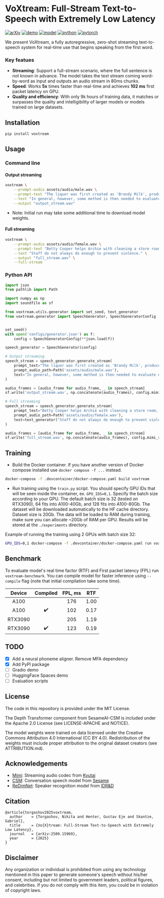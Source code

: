 # VoXtream: Full-Stream Text-to-Speech with Extremely Low Latency

[![arXiv](https://img.shields.io/badge/arXiv-Paper-<COLOR>.svg)](https://arxiv.org/pdf/2509.15969)
[![demo](https://img.shields.io/badge/VoXtream-Demo-red)](https://herimor.github.io/voxtream)
[![model](https://img.shields.io/badge/%F0%9F%A4%97%20HuggingFace-Model-yellow)](https://huggingface.co/herimor/voxtream)
[![python](https://img.shields.io/badge/-Python_3.11-blue?logo=python&logoColor=white)](https://www.python.org/downloads/release/python-3119)
[![pytorch](https://img.shields.io/badge/PyTorch_2.4+-ee4c2c?logo=pytorch&logoColor=white)](https://pytorch.org/get-started/locally)

We present VoXtream, a fully autoregressive, zero-shot streaming text-to-speech system for real-time use that begins speaking from the first word.

### Key featues

- **Streaming**: Support a full-stream scenario, where the full sentence is not known in advance. The model takes the text stream coming word-by-word as input and outputs an audio stream in 80ms chunks.
- **Speed**: Works **5x** times faster than real-time and achieves **102 ms** first packet latency on GPU.
- **Quality and efficiency**: With only 9k hours of training data, it matches or surpasses the quality and intelligibility of larger models or models trained on large datasets.

## Installation

```bash
pip install voxtream
```

## Usage

### Command line

#### Output streaming
```bash
voxtream \
    --prompt-audio assets/audio/male.wav \
    --prompt-text "The liquor was first created as 'Brandy Milk', produced with milk, brandy and vanilla." \
    --text "In general, however, some method is then needed to evaluate each approximation." \
    --output "output_stream.wav"
```
* Note: Initial run may take some additional time to download model weights.

#### Full streaming
```bash
voxtream \
    --prompt-audio assets/audio/female.wav \
    --prompt-text "Betty Cooper helps Archie with cleaning a store room, when Reggie attacks her." \
    --text "Staff do not always do enough to prevent violence." \
    --output "full_stream.wav" \
    --full-stream
```

### Python API

```python
import json
from pathlib import Path

import numpy as np
import soundfile as sf

from voxtream.utils.generator import set_seed, text_generator
from voxtream.generator import SpeechGenerator, SpeechGeneratorConfig


set_seed()
with open('configs/generator.json') as f:
    config = SpeechGeneratorConfig(**json.load(f))

speech_generator = SpeechGenerator(config)

# Output streaming
speech_stream = speech_generator.generate_stream(
    prompt_text="The liquor was first created as 'Brandy Milk', produced with milk, brandy and vanilla.",
    prompt_audio_path=Path('assets/audio/male.wav'),
    text="In general, however, some method is then needed to evaluate each approximation."
)

audio_frames = [audio_frame for audio_frame, _ in speech_stream]
sf.write('output_stream.wav', np.concatenate(audio_frames), config.mimi_sr)

# Full streaming
speech_stream = speech_generator.generate_stream(
    prompt_text="Betty Cooper helps Archie with cleaning a store room, when Reggie attacks her.",
    prompt_audio_path=Path('assets/audio/female.wav'),
    text=text_generator("Staff do not always do enough to prevent violence.")
)

audio_frames = [audio_frame for audio_frame, _ in speech_stream]
sf.write('full_stream.wav', np.concatenate(audio_frames), config.mimi_sr)
```

## Training

- Build the Docker container. If you have another version of Docker compose installed use `docker compose -f ...` instead.
```bash
docker-compose -f .devcontainer/docker-compose.yaml build voxtream
```

- Run training using the `train.py` script. You should specify GPU IDs that will be seen inside the container, ex. `GPU_IDS=0,1`. Specify the batch size according to your GPU. The default batch size is 32 (tested on RTX3090), 64 fits into A100-40Gb, and 128 fits into A100-80Gb. The dataset will be downloaded automatically to the HF cache directory. Dataset size is 20Gb. The data will be loaded to RAM during training, make sure you can allocate ~20Gb of RAM per GPU. Results will be stored at the `./experiments` directory.

Example of running the training using 2 GPUs with batch size 32:
```bash
GPU_IDS=0,1 docker-compose -f .devcontainer/docker-compose.yaml run voxtream python voxtream/train.py batch_size=32
```

## Benchmark

To evaluate model's real time factor (RTF) and First packet latency (FPL) run `voxtream-benchmark`. You can compile model for faster inference using `--compile` flag (note that initial compilation take some time).

| Device  | Compiled           | FPL, ms | RTF  |
| :-:     | :-:                | :-:     | :-:  |
| A100    |                    | 176     | 1.00 |
| A100    | :heavy_check_mark: | 102     | 0.17 |
| RTX3090 |                    | 205     | 1.19 |
| RTX3090 | :heavy_check_mark: | 123     | 0.19 |

## TODO

- [x] Add a neural phoneme aligner. Remove MFA dependency
- [x] Add PyPI package
- [ ] Gradio demo
- [ ] HuggingFace Spaces demo
- [ ] Evaluation scripts

## License

The code in this repository is provided under the MIT License.

The Depth Transformer component from SesameAI-CSM is included under the Apache 2.0 License (see LICENSE-APACHE and NOTICE).

The model weights were trained on data licensed under the Creative Commons Attribution 4.0 International (CC BY 4.0). Redistribution of the weights must include proper attribution to the original dataset creators (see ATTRIBUTION.md).

## Acknowledgements

- [Mimi](https://huggingface.co/kyutai/mimi): Streaming audio codec from [Kyutai](https://kyutai.org)
- [CSM](https://github.com/SesameAILabs/csm): Conversation speech model from [Sesame](https://www.sesame.com)
- [ReDimNet](https://github.com/IDRnD/redimnet): Speaker recognition model from [IDR&D](https://www.idrnd.ai)

## Citation
```
@article{torgashov2025voxtream,
  author    = {Torgashov, Nikita and Henter, Gustav Eje and Skantze, Gabriel},
  title     = {Vo{X}tream: Full-Stream Text-to-Speech with Extremely Low Latency},
  journal   = {arXiv:2509.15969},
  year      = {2025}
}
```

## Disclaimer
Any organization or individual is prohibited from using any technology mentioned in this paper to generate someone's speech without his/her consent, including but not limited to government leaders, political figures, and celebrities. If you do not comply with this item, you could be in violation of copyright laws.
